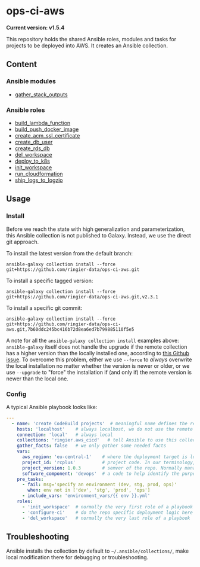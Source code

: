 # ops-ci-aws

**Current version: v1.5.4**

This repository holds the shared Ansible roles, modules and tasks for projects to be deployed into AWS. It creates an Ansible collection.

## Content

### Ansible modules

*  [gather_stack_outputs](./plugins/modules/README.md)

### Ansible roles

*  [build_lambda_function](./roles/build_lambda_function/README.md)
*  [build_push_docker_image](./roles/build_push_docker_image/README.md)
*  [create_acm_ssl_certificate](./roles/create_acm_ssl_certificate/README.md)
*  [create_db_user](./roles/create_db_user/README.md)
*  [create_rds_db](./roles/create_rds_db/README.md)
*  [del_workspace](./roles/del_workspace/README.md)
*  [deploy_to_k8s](./roles/deploy_to_k8s/README.md)
*  [init_workspace](./roles/init_workspace/README.md)
*  [run_cloudformation](./roles/run_cloudformation/README.md)
*  [ship_logs_to_logzio](./roles/ship_logs_to_logzio/README.md)


## Usage

### Install

Before we reach the state with high generalization and parameterization, this Ansible collection is not published to Galaxy. Instead, we
use the direct git approach.

To install the latest version from the default branch:
```shell-script
ansible-galaxy collection install --force git+https://github.com/ringier-data/ops-ci-aws.git
```

To install a specific tagged version:
```shell-script
ansible-galaxy collection install --force git+https://github.com/ringier-data/ops-ci-aws.git,v2.3.1
```

To install a specific git commit:
```shell-script
ansible-galaxy collection install --force git+https://github.com/ringier-data/ops-ci-aws.git,7b60ddc245bc416b72d8ea6ed7b799885110f5e5
```
A note for all the `ansible-galaxy collection install` examples above: `ansible-galaxy` itself does not handle the upgrade if the remote
collection has a higher version than the locally installed one, according to [this Github issue](https://github.com/ansible/ansible/issues/65699).
To overcome this problem, either we use `--force` to *always* overwrite the local installation no matter whether the version is newer or
older, or we use `--upgrade` to "force" the installation if (and only if) the remote version is newer than the local one.

### Config

A typical Ansible playbook looks like:

```yaml
---
  - name: 'create CodeBuild projects'  # meaningful name defines the repo
    hosts: 'localhost'    # always localhost, we do not use the remote agent setup of Ansible 
    connection: 'local'   # always local
    collections: 'ringier.aws_cicd'   # tell Ansible to use this collection
    gather_facts: false   # we only gather some needed facts 
    vars:
      aws_region: 'eu-central-1'    # where the deployment target is located
      project_id: 'rcplus'          # project code. In our terminology, "project" is a very big thing (normally multi-year-multi-million)
      project_version: 1.0.3        # semver of the repo. Normally managed by PyPI package `bumpsemver`. NOTE: do NOT put any version prefix here
      software_component: 'devops'  # a code to help identify the purpose of repo. e.g. `basis`, `iris`, `foobar` etc.  
    pre_tasks:
      - fail: msg='specify an environment (dev, stg, prod, ops)'
        when: env not in ['dev', 'stg', 'prod', 'ops']
      - include_vars: 'environment_vars/{{ env }}.yml'
    roles:
      - 'init_workspace'  # normally the very first role of a playbook
      - 'configure-ci'    # do the repo specific deployment logic here
      - 'del_workspace'   # normally the very last role of a playbook 
```

## Troubleshooting

Ansible installs the collection by default to `~/.ansible/collections/`, make local modification there for debugging or troubleshooting.
